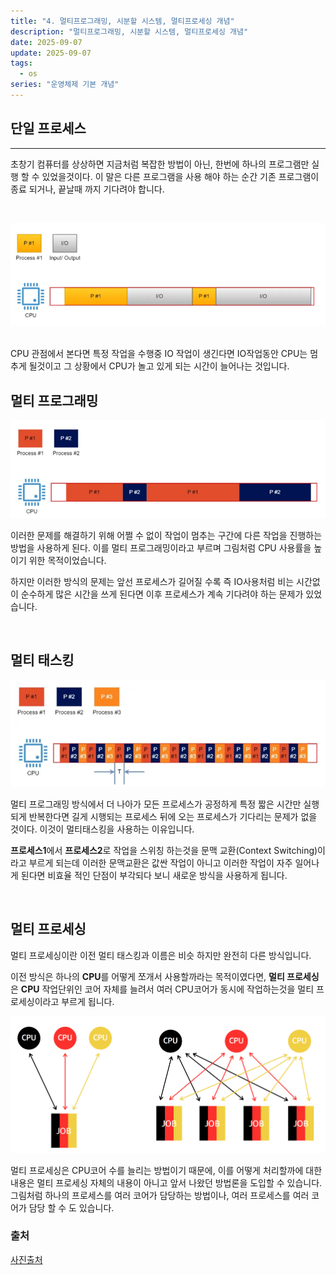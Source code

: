 ```yaml
---
title: "4. 멀티프로그래밍, 시분할 시스템, 멀티프로세싱 개념"
description: "멀티프로그래밍, 시분할 시스템, 멀티프로세싱 개념"
date: 2025-09-07
update: 2025-09-07
tags:
  - os
series: "운영체제 기본 개념"
---
```


## 단일 프로세스

---

초창기 컴퓨터를 상상하면 지금처럼 복잡한 방법이 아닌, 한번에 하나의 프로그램만 실행 할 수 있었을것이다.
이 말은 다른 프로그램을 사용 해야 하는 순간 기존 프로그램이 종료 되거나,
끝날때 까지 기다려야 합니다.

<br>

![img.png](단일프로세스.png)

<br>
CPU 관점에서 본다면 특정 작업을 수행중 IO 작업이 생긴다면 IO작업동안 CPU는 멈추게
될것이고 그 상황에서 CPU가 놀고 있게 되는 시간이 늘어나는 것입니다.

<br>

## 멀티 프로그래밍

![img.png](멀티프로그래밍.png)

이러한 문제를 해결하기 위해 어쩔 수 없이 작업이 멈추는 구간에 다른 작업을 진행하는 방법을 사용하게 된다.
이를 멀티 프로그래밍이라고 부르며 그림처럼 CPU 사용률을 높이기 위한 목적이었습니다.

하지만 이러한 방식의 문제는 앞선 프로세스가 길어질 수록 즉 IO사용처럼 비는 시간없이 순수하게 많은 시간을
쓰게 된다면 이후 프로세스가 계속 기다려야 하는 문제가 있었습니다.

<br>

## 멀티 태스킹

![img.png](멀티태스킹.png)

멀티 프로그래밍 방식에서 더 나아가 모든 프로세스가 공정하게 특정 짧은 시간만 실행되게 반복한다면 길게 시행되는
프로세스 뒤에 오는 프로세스가 기다리는 문제가 없을 것이다. 이것이 멀티태스킹을 사용하는 이유입니다.

**프로세스1**에서 **프로세스2**로 작업을 스위칭 하는것을 문맥 교환(Context Switching)이라고
부르게 되는데 이러한 문맥교환은 값싼 작업이 아니고 이러한 작업이 자주 일어나게 된다면 비효율 적인 단점이 부각되다 보니
새로운 방식을 사용하게 됩니다.

<br>

## 멀티 프로세싱

멀티 프로세싱이란 이전 멀티 태스킹과 이름은 비슷 하지만 완전히 다른 방식입니다.

이전 방식은 하나의 **CPU**를 어떻게 쪼개서 사용할까라는 목적이였다면, **멀티 프로세싱**은 **CPU** 작업단위인
코어 자체를 늘려서 여러 CPU코어가 동시에 작업하는것을 멀티 프로세싱이라고 부르게 됩니다.

![img.png](멀티프로세싱.png)

멀티 프로세싱은 CPU코어 수를 늘리는 방법이기 때문에, 이를 어떻게 처리할까에 대한 내용은 멀티 프로세싱 자체의 내용이 아니고 앞서 나왔던 방법론을 도입할 수 있습니다.
그림처럼 하나의 프로세스를 여러 코어가 담당하는 방법이나, 여러 프로세스를 여러 코어가 담당 할 수 도 있습니다.

### 출처
[사진출처](https://medium.com/@ashappyasiknow/single-process-system-multi-programming-multitasking-%EC%9D%B4%EB%9E%80-9f9b65ec0311)
